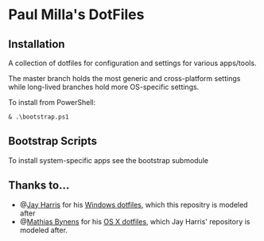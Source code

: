 ﻿# Paul Milla's DotFiles

## Installation

A collection of dotfiles for configuration and settings for various apps/tools.

The master branch holds the most generic and cross-platform settings while long-lived branches hold more OS-specific settings.

To install from PowerShell:

```posh
& .\bootstrap.ps1
```

## Bootstrap Scripts

To install system-specific apps see the bootstrap submodule

## Thanks to…

* @[Jay Harris](http://twitter.com/jayharris/) for his [Windows dotfiles](https://github.com/jayharris/dotfiles-windows), which this repositry is modeled after
* @[Mathias Bynens](http://mathiasbynens.be/) for his [OS X dotfiles](http://mths.be/dotfiles), which Jay Harris' repository is modeled after.
